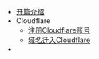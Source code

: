- [开篇介绍](README.md)
- Cloudflare
  - [注册Cloudflare账号](1cloudflare/account.md)
  - [域名迁入Cloudflare](1cloudflare/dns.md)
- 